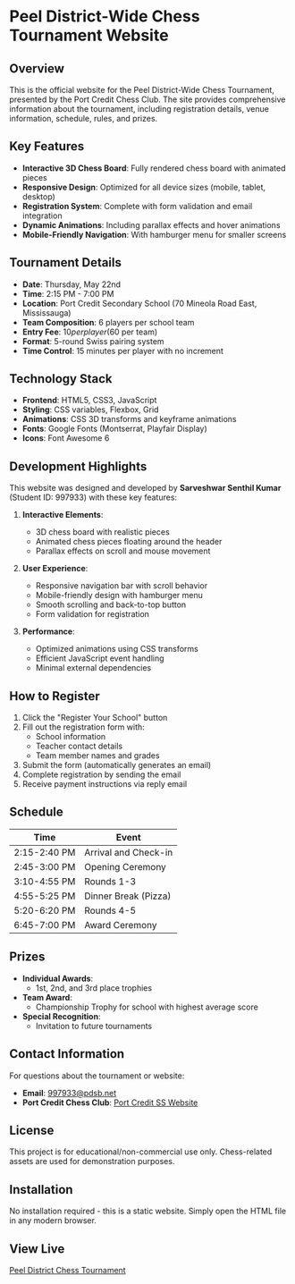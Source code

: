 # Peel District-Wide Chess Tournament Website

## Overview
This is the official website for the Peel District-Wide Chess Tournament, presented by the Port Credit Chess Club. The site provides comprehensive information about the tournament, including registration details, venue information, schedule, rules, and prizes.

## Key Features
- **Interactive 3D Chess Board**: Fully rendered chess board with animated pieces
- **Responsive Design**: Optimized for all device sizes (mobile, tablet, desktop)
- **Registration System**: Complete with form validation and email integration
- **Dynamic Animations**: Including parallax effects and hover animations
- **Mobile-Friendly Navigation**: With hamburger menu for smaller screens

## Tournament Details
- **Date**: Thursday, May 22nd
- **Time**: 2:15 PM - 7:00 PM
- **Location**: Port Credit Secondary School (70 Mineola Road East, Mississauga)
- **Team Composition**: 6 players per school team
- **Entry Fee**: $10 per player ($60 per team)
- **Format**: 5-round Swiss pairing system
- **Time Control**: 15 minutes per player with no increment

## Technology Stack
- **Frontend**: HTML5, CSS3, JavaScript
- **Styling**: CSS variables, Flexbox, Grid
- **Animations**: CSS 3D transforms and keyframe animations
- **Fonts**: Google Fonts (Montserrat, Playfair Display)
- **Icons**: Font Awesome 6

## Development Highlights
This website was designed and developed by **Sarveshwar Senthil Kumar** (Student ID: 997933) with these key features:

1. **Interactive Elements**:
   - 3D chess board with realistic pieces
   - Animated chess pieces floating around the header
   - Parallax effects on scroll and mouse movement

2. **User Experience**:
   - Responsive navigation bar with scroll behavior
   - Mobile-friendly design with hamburger menu
   - Smooth scrolling and back-to-top button
   - Form validation for registration

3. **Performance**:
   - Optimized animations using CSS transforms
   - Efficient JavaScript event handling
   - Minimal external dependencies

## How to Register
1. Click the "Register Your School" button
2. Fill out the registration form with:
   - School information
   - Teacher contact details
   - Team member names and grades
3. Submit the form (automatically generates an email)
4. Complete registration by sending the email
5. Receive payment instructions via reply email

## Schedule
| Time          | Event                      |
|---------------|----------------------------|
| 2:15-2:40 PM  | Arrival and Check-in       |
| 2:45-3:00 PM  | Opening Ceremony           |
| 3:10-4:55 PM  | Rounds 1-3                 |
| 4:55-5:25 PM  | Dinner Break (Pizza)       |
| 5:20-6:20 PM  | Rounds 4-5                 |
| 6:45-7:00 PM  | Award Ceremony             |

## Prizes
- **Individual Awards**: 
  - 1st, 2nd, and 3rd place trophies
- **Team Award**: 
  - Championship Trophy for school with highest average score
- **Special Recognition**:
  - Invitation to future tournaments

## Contact Information
For questions about the tournament or website:
- **Email**: [997933@pdsb.net](mailto:997933@pdsb.net)
- **Port Credit Chess Club**: [Port Credit SS Website](https://portcredit.peelschools.org)

## License
This project is for educational/non-commercial use only. Chess-related assets are used for demonstration purposes.

## Installation
No installation required - this is a static website. Simply open the HTML file in any modern browser.

## View Live
[Peel District Chess Tournament](https://zugzwangchessclub.github.io/PeelChessTournament2025/) 
